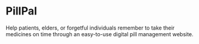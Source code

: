 # PillPal
Help patients, elders, or forgetful individuals remember to take their medicines on time through an easy-to-use digital pill management website.
